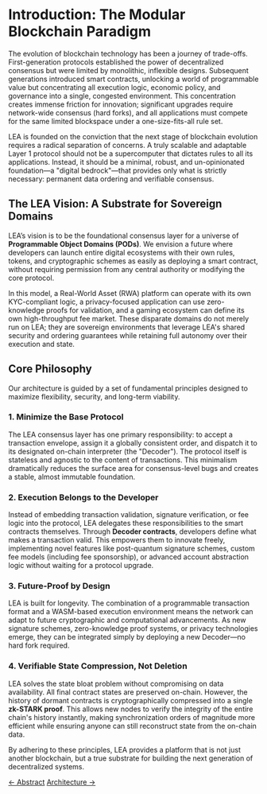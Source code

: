 # Introduction: The Modular Blockchain Paradigm

The evolution of blockchain technology has been a journey of trade-offs. First-generation protocols established the power of decentralized consensus but were limited by monolithic, inflexible designs. Subsequent generations introduced smart contracts, unlocking a world of programmable value but concentrating all execution logic, economic policy, and governance into a single, congested environment. This concentration creates immense friction for innovation; significant upgrades require network-wide consensus (hard forks), and all applications must compete for the same limited blockspace under a one-size-fits-all rule set.

LEA is founded on the conviction that the next stage of blockchain evolution requires a radical separation of concerns. A truly scalable and adaptable Layer 1 protocol should not be a supercomputer that dictates rules to all its applications. Instead, it should be a minimal, robust, and un-opinionated foundation—a "digital bedrock"—that provides only what is strictly necessary: permanent data ordering and verifiable consensus.

## The LEA Vision: A Substrate for Sovereign Domains

LEA’s vision is to be the foundational consensus layer for a universe of **Programmable Object Domains (PODs)**. We envision a future where developers can launch entire digital ecosystems with their own rules, tokens, and cryptographic schemes as easily as deploying a smart contract, without requiring permission from any central authority or modifying the core protocol.

In this model, a Real-World Asset (RWA) platform can operate with its own KYC-compliant logic, a privacy-focused application can use zero-knowledge proofs for validation, and a gaming ecosystem can define its own high-throughput fee market. These disparate domains do not merely run on LEA; they are sovereign environments that leverage LEA's shared security and ordering guarantees while retaining full autonomy over their execution and state.

## Core Philosophy

Our architecture is guided by a set of fundamental principles designed to maximize flexibility, security, and long-term viability.

### 1. Minimize the Base Protocol
The LEA consensus layer has one primary responsibility: to accept a transaction envelope, assign it a globally consistent order, and dispatch it to its designated on-chain interpreter (the "Decoder"). The protocol itself is stateless and agnostic to the content of transactions. This minimalism dramatically reduces the surface area for consensus-level bugs and creates a stable, almost immutable foundation.

### 2. Execution Belongs to the Developer
Instead of embedding transaction validation, signature verification, or fee logic into the protocol, LEA delegates these responsibilities to the smart contracts themselves. Through **Decoder contracts**, developers define what makes a transaction valid. This empowers them to innovate freely, implementing novel features like post-quantum signature schemes, custom fee models (including fee sponsorship), or advanced account abstraction logic without waiting for a protocol upgrade.

### 3. Future-Proof by Design
LEA is built for longevity. The combination of a programmable transaction format and a WASM-based execution environment means the network can adapt to future cryptographic and computational advancements. As new signature schemes, zero-knowledge proof systems, or privacy technologies emerge, they can be integrated simply by deploying a new Decoder—no hard fork required.

### 4. Verifiable State Compression, Not Deletion
LEA solves the state bloat problem without compromising on data availability. All final contract states are preserved on-chain. However, the history of dormant contracts is cryptographically compressed into a single **zk-STARK proof**. This allows new nodes to verify the integrity of the entire chain's history instantly, making synchronization orders of magnitude more efficient while ensuring anyone can still reconstruct state from the on-chain data.

By adhering to these principles, LEA provides a platform that is not just another blockchain, but a true substrate for building the next generation of decentralized systems.


<div class="nav-buttons">
  <a class="prev" href="/abstract/">← Abstract</a>
  <a class="next" href="/architecture/">Architecture →</a>
</div>